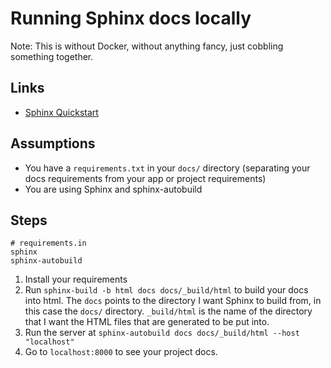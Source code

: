 # Running Sphinx docs locally 

Note: This is without Docker, without anything fancy, just cobbling something together. 

## Links 

- [Sphinx Quickstart](https://www.sphinx-doc.org/en/master/usage/quickstart.html)

## Assumptions 

- You have a `requirements.txt` in your `docs/` directory (separating your docs requirements from your app or project requirements)
- You are using Sphinx and sphinx-autobuild

## Steps 

```
# requirements.in
sphinx
sphinx-autobuild
```

1. Install your requirements 
2. Run `sphinx-build -b html docs docs/_build/html` to build your docs into html. The `docs` points to the directory I want Sphinx to build from, in this case the `docs/` directory. `_build/html` is the name of the directory that I want the HTML files that are generated to be put into.
3. Run the server at `sphinx-autobuild docs docs/_build/html --host "localhost"`
4. Go to `localhost:8000` to see your project docs. 

